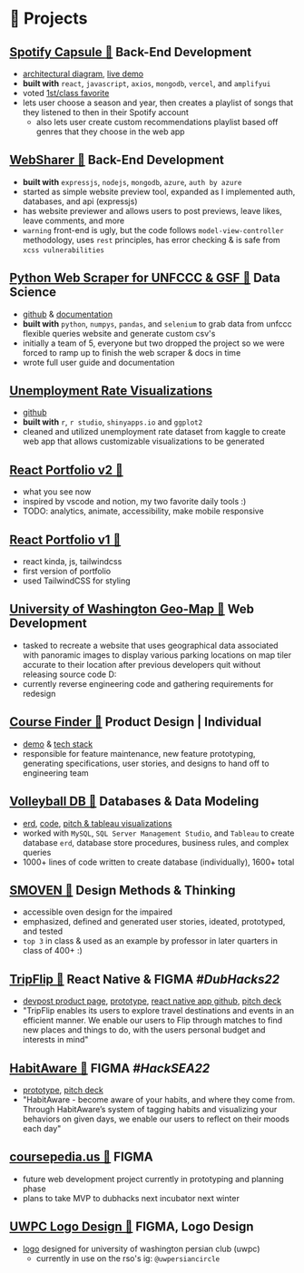 # 🧪 Projects
<!-- TODO: update projects to include in progress section, and complete section -->
## [Spotify Capsule 🔗](https://github.com/info441-au22/info441-finalproject) Back-End Development
- [architectural diagram](https://drive.google.com/file/d/1w2agbpS1FLcfwB96QfJlsfnvM6AnF0ey/view), [live demo](https://dancing-smakager-83c27b.netlify.app/)
- **built with** `react`, `javascript`, `axios`, `mongodb`, `vercel`, and `amplifyui` 
- voted [1st/class favorite](https://ibb.co/cXF4KJj)
- lets user choose a season and year, then creates a playlist of songs that they listened to then in their Spotify account
  - also lets user create custom recommendations playlist based off genres that they choose in the web app

## [WebSharer 🔗](https://test.parsak.me/) Back-End Development
- **built with** `expressjs`, `nodejs`, `mongodb`, `azure`, `auth by azure`
- started as simple website preview tool, expanded as I implemented auth, databases, and api (expressjs)
- has website previewer and allows users to post previews, leave likes, leave comments, and more 
- `warning` front-end is ugly, but the code follows `model-view-controller` methodology, uses `rest` principles, has error checking & is safe from `xcss vulnerabilities`

## [Python Web Scraper for UNFCCC & GSF 🔗](https://github.com/maxjj9710/unfccc-query) Data Science 
- [github](https://github.com/maxjj9710/unfccc-query) & [documentation](https://github.com/maxjj9710/unfccc-query/wiki/User-Guide) 
- **built with** `python`, `numpys`, `pandas`, and `selenium` to grab data from unfccc flexible queries website and generate custom csv's
- initially a team of 5, everyone but two dropped the project so we were forced to ramp up to finish the web scraper & docs in time
- wrote full user guide and documentation

## [Unemployment Rate Visualizations](https://parsak.shinyapps.io/INFO201-finalproject/)
- [github](https://github.com/info201b-2021-aut/INFO201-finalproject)
- **built with** `r`, `r studio`, `shinyapps.io` and `ggplot2`
- cleaned and utilized unemployment rate dataset from kaggle to create web app that allows customizable visualizations to be generated

## [React Portfolio v2 🔗](https://github.com/parsakhaz/react-portfolio)
- what you see now
- inspired by vscode and notion, my two favorite daily tools :)
- TODO: analytics, animate, accessibility, make mobile responsive

## [React Portfolio v1 🔗](https://react-portfolio-nurx9bivu-parsakhaz.vercel.app/)
- react kinda, js, tailwindcss
- first version of portfolio
- used TailwindCSS for styling

## [University of Washington Geo-Map 🔗](https://depts.washington.edu/tsevents/) Web Development
- tasked to recreate a website that uses geographical data associated with panoramic images to display various parking locations on map tiler accurate to their location after previous developers quit without releasing source code D:
- currently reverse engineering code and gathering requirements for redesign 

## [Course Finder 🔗](https://drive.google.com/file/d/1E3RMj1VQJsf88n7w_UBeUrNy6aN7ILdR/view?usp=sharing) Product Design | Individual
- [demo](https://drive.google.com/file/d/1E3RMj1VQJsf88n7w_UBeUrNy6aN7ILdR/view?usp=sharing) & [tech stack](https://docs.google.com/document/d/1X9sGS3CGM1Yrk7oAeD7RDF_Qm-yUChN3a9xbV1q3Lb0/edit?usp=sharing)
- responsible for feature maintenance, new feature prototyping, generating specifications, user stories, and designs to hand off to engineering team

## [Volleyball DB 🔗](https://drive.google.com/file/d/1h_93-R4zXkkVO6FXxhS8Jl_fwKwxCKwK/view?usp=sharing) Databases & Data Modeling
- [erd](https://drive.google.com/file/d/1h_93-R4zXkkVO6FXxhS8Jl_fwKwxCKwK/view?usp=sharing), [code](https://drive.google.com/file/d/1UVu3Wf5BiyivJCkN9NZXE51Bq0B2_Ehi/view?usp=sharing), [pitch & tableau visualizations](https://docs.google.com/presentation/d/1fMbnmFh4w3tONfJVOcB1sWaKDtHch5a3FrsJ4YwLNHI/edit?usp=sharing)
- worked with `MySQL`, `SQL Server Management Studio`, and `Tableau` to create database `erd`, database store procedures, business rules, and complex queries
- 1000+ lines of code written to create database (individually), 1600+ total

## [SMOVEN 🔗](https://docs.google.com/document/d/1fZnMO03HOtgw72Tq5I5T2lw8wblpPzJmxR8SF-A3FHk/edit#heading=h.r7eusrtz5otv) Design Methods & Thinking 
- accessible oven design for the impaired
- emphasized, defined and generated user stories, ideated, prototyped, and tested
- `top 3` in class & used as an example by professor in later quarters in class of 400+ :)

## [TripFlip 🔗]() React Native & FIGMA *#DubHacks22*
- [devpost product page](https://devpost.com/software/trip-flip), [prototype](https://www.figma.com/file/Zp7oEjbC2Z1bQEKp7uzn60/Prototype-Draft?node-id=0%3A1&t=yWNOzXitkdJwuryi-1), [react native app github](https://github.com/paulstn/TripFlip), [pitch deck](https://docs.google.com/presentation/d/1LfMntUCRD90dscCTgMixnCEUQOc5ozaRCsV6eHnJdNc/edit#slide=id.p)
- "TripFlip enables its users to explore travel destinations and events in an efficient manner. We enable our users to Flip through matches to find new places and things to do, with the users personal budget and interests in mind"

## [HabitAware 🔗]() FIGMA *#HackSEA22*
- [prototype](https://www.figma.com/file/X9T0MRzBRKergZ7uWB9RoN/HabitAware?node-id=0%3A1&t=6I18qo5cpCYmx0KK-1), [pitch deck](https://docs.google.com/presentation/d/1gvKVVzGfawZGyxAM1n3iY30xqZQUWNE0sBCAoomr8dQ/edit#slide=id.p)
- "HabitAware - become aware of your habits, and where they come from. Through HabitAware’s system of tagging habits and visualizing your behaviors on given days, we enable our users to reflect on their moods each day"

## [coursepedia.us 🔗]() FIGMA 
- future web development project currently in prototyping and planning phase
- plans to take MVP to dubhacks next incubator next winter

## [UWPC Logo Design 🔗]() FIGMA, Logo Design
- [logo](https://www.figma.com/file/Ha2OyNRlFhjHczZukmFMQf/UWPC-Logo?node-id=0%3A1&t=Oi5hsPwhms8et8Mj-1) designed for university of washington persian club (uwpc)
  - currently in use on the rso's ig: `@uwpersiancircle`